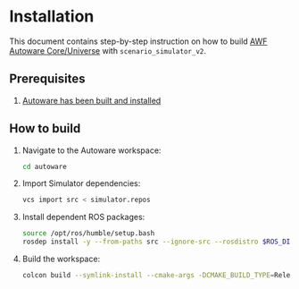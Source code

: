 # Installation

This document contains step-by-step instruction on how to build [AWF Autoware Core/Universe](https://github.com/autowarefoundation/autoware) with `scenario_simulator_v2`.

## Prerequisites

1. [Autoware has been built and installed](../../../../installation/)

## How to build

1. Navigate to the Autoware workspace:

   ```bash
   cd autoware
   ```

2. Import Simulator dependencies:

   ```bash
   vcs import src < simulator.repos
   ```

3. Install dependent ROS packages:

   ```bash
   source /opt/ros/humble/setup.bash
   rosdep install -y --from-paths src --ignore-src --rosdistro $ROS_DISTRO
   ```

4. Build the workspace:

   ```bash
   colcon build --symlink-install --cmake-args -DCMAKE_BUILD_TYPE=Release
   ```
